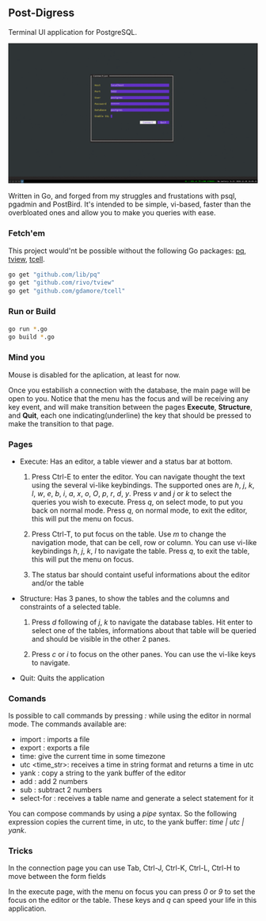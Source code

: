 ## Post-Digress
Terminal UI application for PostgreSQL.

![Demo](https://github.com/Felipe-Aquino/postdigress/blob/master/sample.gif)


Written in Go, and forged from my struggles and frustations with psql, pgadmin and PostBird.
It's intended to be simple, vi-based, faster than the overbloated ones and allow you to make you queries with ease.

### Fetch'em
This project would'nt be possible without the following Go packages: [pq](https://github.com/lib/pq), [tview](https://github.com/rivo/tview), [tcell](https://github.com/gdamore/tcell).

```bash
go get "github.com/lib/pq"
go get "github.com/rivo/tview"
go get "github.com/gdamore/tcell"
```

### Run or Build

```bash
go run *.go
go build *.go
```

### Mind you
Mouse is disabled for the aplication, at least for now.

Once you estabilish a connection with the database, the main page will be open to you.
Notice that the menu has the focus and will be receiving any key event,
and will make transition between the pages **Execute**, **Structure**,
and **Quit**, each one indicating(underline) the key that should be pressed to
make the transition to that page.

### Pages
* Execute: Has an editor, a table viewer and a status bar at bottom.
  1. Press Ctrl-E to enter the editor. You can navigate thought the text using
  the several vi-like keybindings. The supported ones are _h_, _j_, _k_, _l_, _w_, _e_, _b_, _i_, _a_, _x_, _o_, _O_, _p_, _r_, _d_, _y_.
  Press _v_ and _j_ or _k_ to select the queries you wish to execute.
  Press _q_, on select mode, to put you back on normal mode.
  Press _q_, on normal mode, to exit the editor, this will put the menu on focus.

  2. Press Ctrl-T, to put focus on the table. Use _m_ to change the navigation mode,
  that can be cell, row or column. You can use vi-like keybindings _h_, _j_, _k_, _l_ to navigate
  the table. Press _q_, to exit the table, this will put the menu on focus.

  3. The status bar should containt useful informations about the editor and/or the table

* Structure: Has 3 panes, to show the tables and the columns and constraints of a selected table.
  1. Press _d_ following of _j_, _k_ to navigate the database tables. Hit enter to select one of 
  the tables, informations about that table will be queried and should be visible in the other 2 panes.

  2. Press _c_ or _i_ to focus on the other panes. You can use the vi-like keys to navigate.

* Quit: Quits the application

### Comands
Is possible to call commands by pressing _:_ while using the editor in normal mode.
The commands available are:

- import <path>: imports a file
- export <path>: exports a file
- time: give the current time in some timezone
- utc <time_str>: receives a time in string format and returns a time in utc
- yank <str>: copy a string to the yank buffer of the editor
- add <num> <num>: add 2 numbers
- sub <num> <num>: subtract 2 numbers
- select-for <str>: receives a table name and generate a select statement for it

You can compose commands by using a *pipe* syntax.
So the following expression copies the current time, in utc, to the yank buffer: 
_time | utc | yank_.

### Tricks
In the connection page you can use Tab, Ctrl-J, Ctrl-K, Ctrl-L, Ctrl-H to move between the form fields

In the execute page, with the menu on focus you can press _0_ or _9_ to set the focus on the editor or the table.
These keys and _q_ can speed your life in this application.
